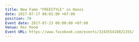 ```yaml
---
title: New Fame "FREESTYLE" in Hanoi
date: 2017-07-17 08:01:00 +07:00
position: 70
Event date: 2017-07-23 00:00:00 +07:00
Venue: Rec Room
Event URL: https://www.facebook.com/events/324355418021355/
---
```


